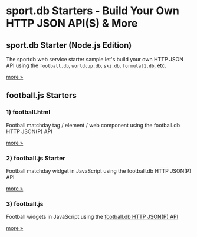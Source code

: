 # sport.db Starters - Build Your Own HTTP JSON API(S) & More



## sport.db Starter (Node.js Edition)

The sportdb web service starter sample let's build your own HTTP JSON API using the
`football.db`, `worldcup.db`, `ski.db`, `formulal1.db`, etc.

[more »](sport.db.starter.node.js)





## football.js Starters

### 1) football.html

Football matchday tag / element / web component using the football.db HTTP JSON(P) API

[more »](football.html)


### 2) football.js Starter

Football matchday widget in JavaScript using the football.db HTTP JSON(P) API


[more »](football.js.starter)


### 3) football.js

Football widgets in JavaScript using the [football.db HTTP JSON(P) API](https://github.com/openfootball/api)


[more »](football.js)

